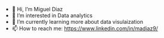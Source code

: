 - 👋 Hi, I’m Miguel Diaz
- 👀 I’m interested in Data analytics
- 🌱 I’m currently learning more about data visulaization
- 📫 How to reach me: https://www.linkedin.com/in/madiaz9/

<!---
madiaz9/madiaz9 is a ✨ special ✨ repository because its `README.md` (this file) appears on your GitHub profile.
You can click the Preview link to take a look at your changes.
--->
